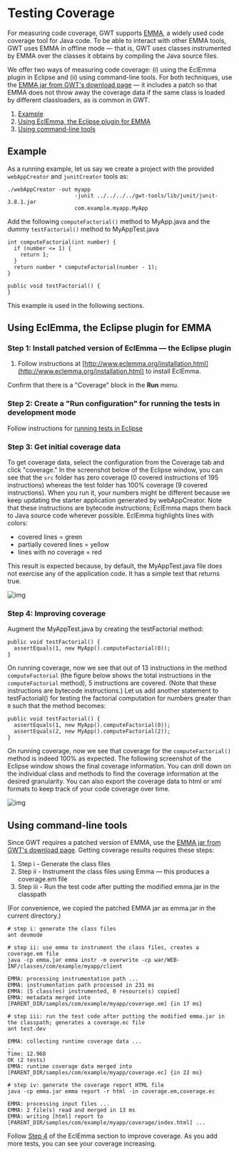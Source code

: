 Testing Coverage
===

For measuring code coverage, GWT supports [EMMA](http://emma.sourceforge.net/), a widely used code coverage tool for Java code. To be able to interact with other EMMA tools, GWT uses EMMA in offline mode &mdash; that is, GWT uses classes instrumented by EMMA over the classes it obtains by compiling the Java source files.

We offer two ways of measuring code coverage: (i) using the EclEmma plugin in Eclipse and (ii) using command-line tools. For both techniques, use the [EMMA jar from GWT's download page](http://google-web-toolkit.googlecode.com/files/emma-2.0.5312-patched.jar) &mdash; it includes a patch so that EMMA does not throw away the coverage data if the same class is loaded by different classloaders, as is common in GWT.

1.  [Example](#example)
2.  [Using EclEmma, the Eclipse plugin for EMMA](#eclemma)
3.  [Using command-line tools](#command-line)

## Example<a id="example"></a>

As a running example, let us say we create a project with the provided `webAppCreator` and `junitCreator` tools as:

```
./webAppCreator -out myapp  
                     -junit ../../../../gwt-tools/lib/junit/junit-3.8.1.jar 
                     com.example.myapp.MyApp
```

Add the following `computeFactorial()` method to MyApp.java and the dummy `testFactorial()` method to MyAppTest.java

```
int computeFactorial(int number) {
  if (number <= 1) {
    return 1;
  }
  return number * computeFactorial(number - 1);
}
```

```
public void testFactorial() {
}
```

This example is used in the following sections.

## Using EclEmma, the Eclipse plugin for EMMA<a id="eclemma"></a>

### Step 1: Install patched version of EclEmma &mdash; the Eclipse plugin<a id="install"></a>

1.  Follow instructions at [http://www.eclemma.org/installation.html](http://www.eclemma.org/installation.html) to install EclEmma.

Confirm that there is a "Coverage" block  in the **Run** menu. 

### Step 2: Create a "Run configuration" for running the tests in development mode<a id="configuration"></a>

Follow instructions for [running tests in Eclipse](DevGuideTesting.html#DevGuideRunningTestsInEclipse)

### Step 3: Get initial coverage data<a id="initial"></a>

To get coverage data, select the configuration from the Coverage tab and click "coverage."  In the screenshot below of the Eclipse window, you can see that the `src` folder has zero coverage (0 covered instructions of 195 instructions) whereas the test folder has 100% coverage (9 covered instructions). When you run it, your numbers might be different because we keep updating the starter application generated by webAppCreator. Note that these instructions are bytecode instructions; EclEmma maps them back to Java source code wherever possible. EclEmma highlights lines with colors:

*   covered lines = green
*   partially covered lines = yellow
*   lines with no coverage = red

This result is expected because, by default, the MyAppTest.java file does not exercise any of the application code. It has a simple test that returns true.

![img](images/TestCoverageInitial.jpg "Initial test coverage")

### Step 4: Improving coverage<a id="improving"></a>

Augment the MyAppTest.java by creating the testFactorial method:

```
public void testFactorial() {
  assertEquals(1, new MyApp().computeFactorial(0));
}
```

On running coverage, now we see that out of 13 instructions in the method `computeFactorial` (the figure below shows the total instructions in the `computeFactorial` method), 5 instructions are covered. (Note that these instructions are bytecode instructions.) Let us add another statement to testFactorial() for testing the factorial computation for numbers greater than `0` such that the method becomes:

```
public void testFactorial() {
  assertEquals(1, new MyApp().computeFactorial(0));
  assertEquals(2, new MyApp().computeFactorial(2));
}
```
 
On running coverage, now we see that coverage for the `computeFactorial()` method is indeed 100% as expected. The following screenshot of the Eclipse window shows the final coverage information. You can drill down on the individual class and methods to find the coverage information at the desired granularity. You can also export the coverage data to html or xml formats to keep track of your code coverage over time.

![img](images/TestCoverageFinal.jpg "Final test coverage")

## Using command-line tools<a id="command-line"></a>

Since GWT requires a patched version of EMMA, use the [EMMA jar from GWT's download page](http://google-web-toolkit.googlecode.com/files/emma-2.0.5312-patched.jar). Getting coverage results requires these steps:

1.  Step i - Generate the class files
2.  Step ii - Instrument the class files using Emma &mdash; this produces a coverage.em file
3.  Step iii - Run the test code after putting the modified emma.jar in the classpath

(For convenience, we copied the patched EMMA jar as emma.jar in the current directory.)

```
# step i: generate the class files
ant devmode

# step ii: use emma to instrument the class files, creates a coverage.em file
java -cp emma.jar emma instr -m overwrite -cp war/WEB-INF/classes/com/example/myapp/client

EMMA: processing instrumentation path ...
EMMA: instrumentation path processed in 231 ms
EMMA: [5 class(es) instrumented, 0 resource(s) copied]
EMMA: metadata merged into [PARENT_DIR/samples/com/example/myapp/coverage.em] {in 17 ms}

# step iii: run the test code after putting the modified emma.jar in the classpath; generates a coverage.ec file
ant test.dev

EMMA: collecting runtime coverage data ...
..
Time: 12.968
OK (2 tests)
EMMA: runtime coverage data merged into [PARENT_DIR/samples/com/example/myapp/coverage.ec] {in 22 ms}

# step iv: generate the coverage report HTML file
java -cp emma.jar emma report -r html -in coverage.em,coverage.ec

EMMA: processing input files ...
EMMA: 2 file(s) read and merged in 13 ms
EMMA: writing [html] report to [PARENT_DIR/samples/com/example/myapp/coverage/index.html] ...
```

Follow [Step 4](#improving) of the EclEmma section to improve coverage. As you add more tests, you can see your coverage increasing.

